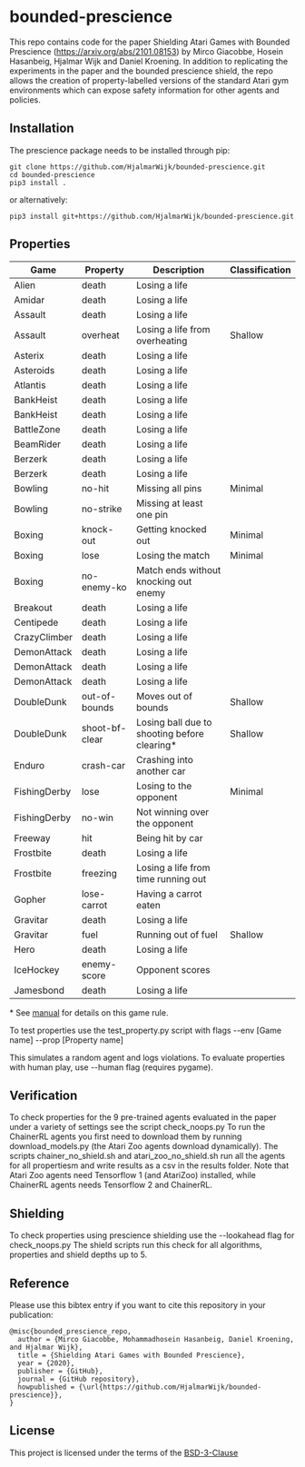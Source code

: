 # bounded-prescience
This repo contains code for the paper Shielding Atari Games with Bounded Prescience (https://arxiv.org/abs/2101.08153) by Mirco Giacobbe, Hosein Hasanbeig, Hjalmar Wijk and Daniel Kroening. In addition to replicating the experiments in the paper and the bounded prescience shield, the repo allows the creation of property-labelled versions of the standard Atari gym environments which can expose safety information for other agents and policies.
## Installation
The prescience package needs to be installed through pip:
```
git clone https://github.com/HjalmarWijk/bounded-prescience.git
cd bounded-prescience
pip3 install .
```
or alternatively:
```
pip3 install git+https://github.com/HjalmarWijk/bounded-prescience.git
```
## Properties
| Game         | Property       | Description                                  | Classification |
|--------------|----------------|----------------------------------------------|----------------|
| Alien        | death          | Losing a life                                |                |
| Amidar       | death          | Losing a life                                |                |
| Assault      | death          | Losing a life                                |                |
| Assault      | overheat       | Losing a life from overheating               | Shallow        |
| Asterix      | death          | Losing a life                                |                |
| Asteroids    | death          | Losing a life                                |                |
| Atlantis     | death          | Losing a life                                |                |
| BankHeist    | death          | Losing a life                                |                |
| BankHeist    | death          | Losing a life                                |                |
| BattleZone   | death          | Losing a life                                |                |
| BeamRider    | death          | Losing a life                                |                |
| Berzerk      | death          | Losing a life                                |                |
| Berzerk      | death          | Losing a life                                |                |
| Bowling      | no-hit         | Missing all pins                             | Minimal        |
| Bowling      | no-strike      | Missing at least one pin                     |                |
| Boxing       | knock-out      | Getting knocked out                          | Minimal        |
| Boxing       | lose           | Losing the match                             | Minimal        |
| Boxing       | no-enemy-ko    | Match ends without knocking out enemy        |                |
| Breakout     | death          | Losing a life                                |                |
| Centipede    | death          | Losing a life                                |                |
| CrazyClimber | death          | Losing a life                                |                |
| DemonAttack  | death          | Losing a life                                |                |
| DemonAttack  | death          | Losing a life                                |                |
| DemonAttack  | death          | Losing a life                                |                |
| DoubleDunk   | out-of-bounds  | Moves out of bounds                          | Shallow        |
| DoubleDunk   | shoot-bf-clear | Losing ball due to shooting before clearing\* | Shallow        |
| Enduro       | crash-car      | Crashing into another car                    |                |
| FishingDerby | lose           | Losing to the opponent                       | Minimal        |
| FishingDerby | no-win         | Not winning over the opponent                |                |
| Freeway      | hit            | Being hit by car                             |                |
| Frostbite    | death          | Losing a life                                |                |
| Frostbite    | freezing       | Losing a life from time running out          |                |
| Gopher       | lose-carrot    | Having a carrot eaten                        |                |
| Gravitar     | death          | Losing a life                                |                |
| Gravitar     | fuel           | Running out of fuel                          | Shallow        |
| Hero         | death          | Losing a life                                |                |
| IceHockey    | enemy-score    | Opponent scores                              |                |
| Jamesbond    | death          | Losing a life                                |                |

\* See [manual](https://atariage.com/manual_html_page.php?SoftwareLabelID=153) for details on this game rule.

To test properties use the test\_property.py script with flags --env [Game name] --prop [Property name]

This simulates a random agent and logs violations. To evaluate properties with human play, use --human flag (requires pygame). 

## Verification

To check properties for the 9 pre-trained agents evaluated in the paper under a variety of settings see the script check\_noops.py
To run the ChainerRL agents you first need to download them by running download\_models.py (the Atari Zoo agents download dynamically).
The scripts chainer\_no\_shield.sh and atari\_zoo\_no\_shield.sh run all the agents for all propertiesm and write results as a csv in the results folder. Note that Atari Zoo agents need Tensorflow 1 (and AtariZoo) installed, while ChainerRL agents needs Tensorflow 2 and ChainerRL. 

## Shielding

To check properties using prescience shielding use the --lookahead flag for check\_noops.py
The shield scripts run this check for all algorithms, properties and shield depths up to 5.

## Reference
Please use this bibtex entry if you want to cite this repository in your publication:

```
@misc{bounded_prescience_repo,
  author = {Mirco Giacobbe, Mohammadhosein Hasanbeig, Daniel Kroening, and Hjalmar Wijk},
  title = {Shielding Atari Games with Bounded Prescience},
  year = {2020},
  publisher = {GitHub},
  journal = {GitHub repository},
  howpublished = {\url{https://github.com/HjalmarWijk/bounded-prescience}},
}
```

## License
This project is licensed under the terms of the [BSD-3-Clause](/LICENSE)
